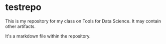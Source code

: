 # testrepo
This is my repository for my class on Tools for Data Science. It may contain other artifacts.

It's a markdown file within the repository.
